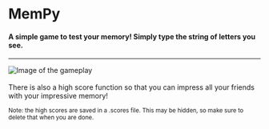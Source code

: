 # MemPy

#### A simple game to test your memory! Simply type the string of letters you see.
***
![Image of the gameplay](/github/gameplay.png)
<br>
<br>
There is also a high score function so that you can impress all your friends with your impressive memory!

<sub>Note: the high scores are saved in a .scores file. This may be hidden, so make sure to delete that when you are done.</sub>
